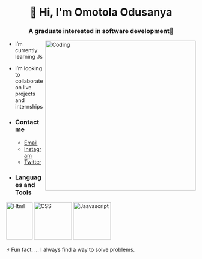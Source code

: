    <h1 align='center' >👋 Hi,  I'm Omotola Odusanya </h1>
 
 <h3 align='center' > A graduate interested in software development👀 </h3>

<img align='right' alt='Coding' width='400' height='400' src='https://c.tenor.com/GfSX-u7VGM4AAAAC/coding.gif'>
  
-    <p> I’m currently learning Js </p>
 
-   <p>I’m looking to collaborate on live projects and internships </p>

-   <h3> Contact me </h3>
        <ul>
            <li><a href="mailto:tola@gmail.com">Email</a></li>
            <li><a href="https://www.instagram.com/itstolexy">Instagram</a></li>
            <li><a href="https://twitter.com/itstolexy"> Twitter</a></li>
        </ul>
- <h3>Languages and Tools</h3>
<p>
   <img src='https://i1.wp.com/www.freeiconspng.com/uploads/w3c-html5-logo-0.png' width="70" height="100" alt="Html">
   <img src='https://static.javatpoint.com/csspages/images/css-tutorial.png'
     width="100" height="100" alt="CSS">
    <img src='https://www.britefish.net/wp-content/uploads/2019/06/logo-javascript-2.png'
     width="100" height="100" alt="Jaavascript">
</p>

            

⚡ Fun fact: ... I always find a way to solve problems.

<!---
Tolexy001/Tolexy001 is a ✨ special ✨ repository because its `README.md` (this file) appears on your GitHub profile.
You can click the Preview link to take a look at your changes.
--->
